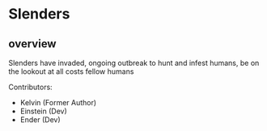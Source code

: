 # Slenders

## overview

Slenders have invaded, ongoing outbreak to hunt and infest humans, be on the lookout at all costs fellow humans


Contributors: 
- Kelvin (Former Author)
- Einstein (Dev)
- Ender (Dev) 
